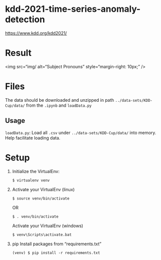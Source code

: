 # kdd-2021-time-series-anomaly-detection

https://www.kdd.org/kdd2021/

# Result

<img src=“img/ alt=“Subject Pronouns” style=“margin-right: 10px;” />

# Files

The data should be downloaded and unzipped in path `../data-sets/KDD-Cup/data/` from the `.ipynb` and `loadData.py`

## Usage 

`loadData.py`: Load all `.csv` under `../data-sets/KDD-Cup/data/` into memory. Help facilitate loading data.

# Setup
1. Initialize the VirtualEnv:
	```
	$ virtualenv venv
	```
2. Activate your VirtualEnv (linux)
	```
	$ source venv/bin/activate
	```
	OR	
	```
	$ . venv/bin/activate
	```
	 Activate your VirtualEnv (windows)
	```
	$ venv\Scripts\activate.bat
	```
3. pip Install packages from “requirements.txt”
	```
	(venv) $ pip install -r requirements.txt
	```


